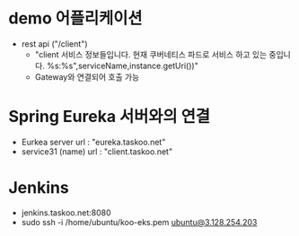 # demo 어플리케이션
- rest api ("/client")
  - "client 서비스 정보들입니다. 현재 쿠버네티스 파드로 서비스 하고 있는 중입니다. %s:%s",serviceName,instance.getUri())"
  -  Gateway와 연결되어 호출 가능
# Spring Eureka 서버와의 연결
- Eurkea server url : "eureka.taskoo.net"
- service31 (name) url : "client.taskoo.net"


# Jenkins
- jenkins.taskoo.net:8080
- sudo ssh -i /home/ubuntu/koo-eks.pem ubuntu@3.128.254.203



